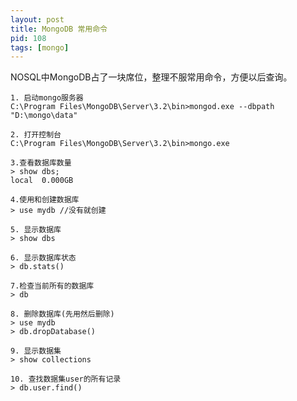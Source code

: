 ```yaml
---
layout: post
title: MongoDB 常用命令
pid: 108
tags: [mongo]
---
```


NOSQL中MongoDB占了一块席位，整理不服常用命令，方便以后查询。

	1. 启动mongo服务器
	C:\Program Files\MongoDB\Server\3.2\bin>mongod.exe --dbpath "D:\mongo\data"   

	2. 打开控制台
	C:\Program Files\MongoDB\Server\3.2\bin>mongo.exe

	3.查看数据库数量
	> show dbs;
	local  0.000GB

	4.使用和创建数据库
	> use mydb //没有就创建

	5. 显示数据库
	> show dbs

	6. 显示数据库状态
	> db.stats()

	7.检查当前所有的数据库
	> db

	8. 删除数据库(先用然后删除)
	> use mydb
	> db.dropDatabase()

	9. 显示数据集
	> show collections

	10. 查找数据集user的所有记录
	> db.user.find()
